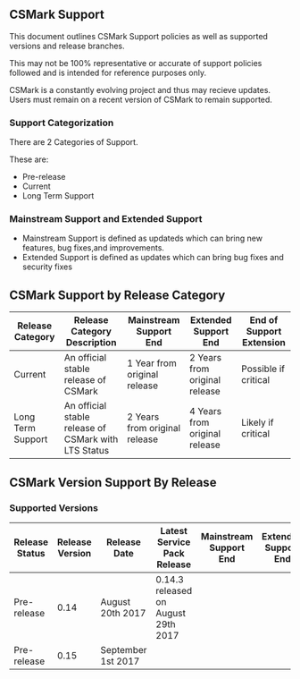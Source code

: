 ## CSMark Support
This document outlines CSMark Support policies as well as supported versions and release branches.

This may not be 100% representative or accurate of support policies followed and is intended for reference purposes only.

CSMark is a constantly evolving project and thus may recieve updates. Users must remain on a recent version of CSMark to remain supported. 

### Support Categorization
There are 2 Categories of Support.

These are:
* Pre-release
* Current
* Long Term Support

### Mainstream Support and Extended Support
* Mainstream Support is defined as updateds which can bring new features, bug fixes,and improvements.
* Extended Support is defined as updates which can bring bug fixes and security fixes

## CSMark Support by Release Category
| Release Category  | Release Category Description | Mainstream Support End | Extended Support End | End of Support Extension|
|-------------------|------------------------------|--------------------------------|------------------------------|----------------|
| Current | An official stable release of CSMark | 1 Year from original release | 2 Years from original release | Possible if critical|
| Long Term Support | An official stable release of CSMark with LTS Status | 2 Years from original release | 4 Years from original release | Likely if critical|

## CSMark Version Support By Release

### Supported Versions

| Release Status | Release Version  |  Release Date | Latest Service Pack Release | Mainstream Support End | Extended Support End |
|-------------------|---------------|-------------------------|-------------------------|----------------|----------------|
| Pre-release | 0.14 | August 20th 2017 | 0.14.3 released on August 29th 2017 |  |  |
| Pre-release | 0.15 | September 1st 2017 |  |  |  |
